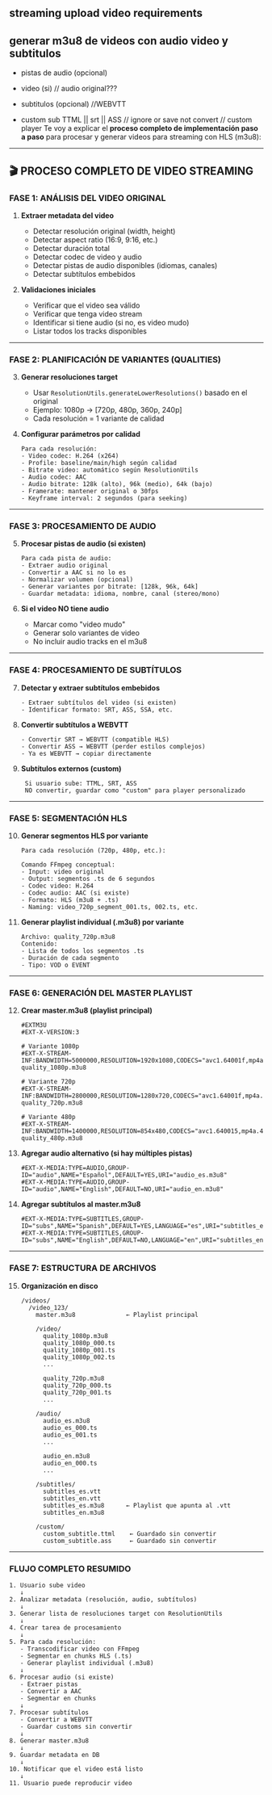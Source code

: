 ## streaming upload video requirements
## generar m3u8 de videos con audio video y subtitulos
- pistas de audio (opcional)
- video (si) // audio original???
- subtitulos (opcional) //WEBVTT

- custom sub TTML || srt || ASS // ignore or save not convert // custom player
Te voy a explicar el **proceso completo de implementación paso a paso** para procesar y generar videos para streaming con HLS (m3u8):

---

## 🎬 **PROCESO COMPLETO DE VIDEO STREAMING**

### **FASE 1: ANÁLISIS DEL VIDEO ORIGINAL**

1. **Extraer metadata del video**
   - Detectar resolución original (width, height)
   - Detectar aspect ratio (16:9, 9:16, etc.)
   - Detectar duración total
   - Detectar codec de video y audio
   - Detectar pistas de audio disponibles (idiomas, canales)
   - Detectar subtítulos embebidos

2. **Validaciones iniciales**
   - Verificar que el video sea válido
   - Verificar que tenga video stream
   - Identificar si tiene audio (si no, es video mudo)
   - Listar todos los tracks disponibles

---

### **FASE 2: PLANIFICACIÓN DE VARIANTES (QUALITIES)**

3. **Generar resoluciones target**
   - Usar `ResolutionUtils.generateLowerResolutions()` basado en el original
   - Ejemplo: 1080p → [720p, 480p, 360p, 240p]
   - Cada resolución = 1 variante de calidad

4. **Configurar parámetros por calidad**
   ```
   Para cada resolución:
   - Video codec: H.264 (x264)
   - Profile: baseline/main/high según calidad
   - Bitrate video: automático según ResolutionUtils
   - Audio codec: AAC
   - Audio bitrate: 128k (alto), 96k (medio), 64k (bajo)
   - Framerate: mantener original o 30fps
   - Keyframe interval: 2 segundos (para seeking)
   ```

---

### **FASE 3: PROCESAMIENTO DE AUDIO**

5. **Procesar pistas de audio (si existen)**
   ```
   Para cada pista de audio:
   - Extraer audio original
   - Convertir a AAC si no lo es
   - Normalizar volumen (opcional)
   - Generar variantes por bitrate: [128k, 96k, 64k]
   - Guardar metadata: idioma, nombre, canal (stereo/mono)
   ```

6. **Si el video NO tiene audio**
   - Marcar como "video mudo"
   - Generar solo variantes de video
   - No incluir audio tracks en el m3u8

---

### **FASE 4: PROCESAMIENTO DE SUBTÍTULOS**

7. **Detectar y extraer subtítulos embebidos**
   ```
   - Extraer subtítulos del video (si existen)
   - Identificar formato: SRT, ASS, SSA, etc.
   ```

8. **Convertir subtítulos a WEBVTT**
   ```
   - Convertir SRT → WEBVTT (compatible HLS)
   - Convertir ASS → WEBVTT (perder estilos complejos)
   - Ya es WEBVTT → copiar directamente
   ```

9. **Subtítulos externos (custom)**
   ```
    Si usuario sube: TTML, SRT, ASS
    NO convertir, guardar como "custom" para player personalizado
   ```

---

### **FASE 5: SEGMENTACIÓN HLS**

10. **Generar segmentos HLS por variante**
    ```
    Para cada resolución (720p, 480p, etc.):
    
    Comando FFmpeg conceptual:
    - Input: video original
    - Output: segmentos .ts de 6 segundos
    - Codec video: H.264
    - Codec audio: AAC (si existe)
    - Formato: HLS (m3u8 + .ts)
    - Naming: video_720p_segment_001.ts, 002.ts, etc.
    ```

11. **Generar playlist individual (.m3u8) por variante**
    ```
    Archivo: quality_720p.m3u8
    Contenido:
    - Lista de todos los segmentos .ts
    - Duración de cada segmento
    - Tipo: VOD o EVENT
    ```

---

### **FASE 6: GENERACIÓN DEL MASTER PLAYLIST**

12. **Crear master.m3u8 (playlist principal)**
    ```
    #EXTM3U
    #EXT-X-VERSION:3
    
    # Variante 1080p
    #EXT-X-STREAM-INF:BANDWIDTH=5000000,RESOLUTION=1920x1080,CODECS="avc1.64001f,mp4a.40.2"
    quality_1080p.m3u8
    
    # Variante 720p
    #EXT-X-STREAM-INF:BANDWIDTH=2800000,RESOLUTION=1280x720,CODECS="avc1.64001f,mp4a.40.2"
    quality_720p.m3u8
    
    # Variante 480p
    #EXT-X-STREAM-INF:BANDWIDTH=1400000,RESOLUTION=854x480,CODECS="avc1.640015,mp4a.40.2"
    quality_480p.m3u8
    ```

13. **Agregar audio alternativo (si hay múltiples pistas)**
    ```
    #EXT-X-MEDIA:TYPE=AUDIO,GROUP-ID="audio",NAME="Español",DEFAULT=YES,URI="audio_es.m3u8"
    #EXT-X-MEDIA:TYPE=AUDIO,GROUP-ID="audio",NAME="English",DEFAULT=NO,URI="audio_en.m3u8"
    ```

14. **Agregar subtítulos al master.m3u8**
    ```
    #EXT-X-MEDIA:TYPE=SUBTITLES,GROUP-ID="subs",NAME="Spanish",DEFAULT=YES,LANGUAGE="es",URI="subtitles_es.m3u8"
    #EXT-X-MEDIA:TYPE=SUBTITLES,GROUP-ID="subs",NAME="English",DEFAULT=NO,LANGUAGE="en",URI="subtitles_en.m3u8"
    ```

---

### **FASE 7: ESTRUCTURA DE ARCHIVOS**

15. **Organización en disco**
    ```
    /videos/
      /video_123/
        master.m3u8              ← Playlist principal
        
        /video/
          quality_1080p.m3u8
          quality_1080p_000.ts
          quality_1080p_001.ts
          quality_1080p_002.ts
          ...
          
          quality_720p.m3u8
          quality_720p_000.ts
          quality_720p_001.ts
          ...
        
        /audio/
          audio_es.m3u8
          audio_es_000.ts
          audio_es_001.ts
          ...
          
          audio_en.m3u8
          audio_en_000.ts
          ...
        
        /subtitles/
          subtitles_es.vtt
          subtitles_en.vtt
          subtitles_es.m3u8      ← Playlist que apunta al .vtt
          subtitles_en.m3u8
        
        /custom/
          custom_subtitle.ttml    ← Guardado sin convertir
          custom_subtitle.ass     ← Guardado sin convertir
    ```

---


### **FLUJO COMPLETO RESUMIDO**

```
1. Usuario sube video
   ↓
2. Analizar metadata (resolución, audio, subtítulos)
   ↓
3. Generar lista de resoluciones target con ResolutionUtils
   ↓
4. Crear tarea de procesamiento
   ↓
5. Para cada resolución:
   - Transcodificar video con FFmpeg
   - Segmentar en chunks HLS (.ts)
   - Generar playlist individual (.m3u8)
   ↓
6. Procesar audio (si existe)
   - Extraer pistas
   - Convertir a AAC
   - Segmentar en chunks
   ↓
7. Procesar subtítulos
   - Convertir a WEBVTT
   - Guardar customs sin convertir
   ↓
8. Generar master.m3u8
   ↓
9. Guardar metadata en DB
   ↓
10. Notificar que el video está listo
   ↓
11. Usuario puede reproducir video
```
